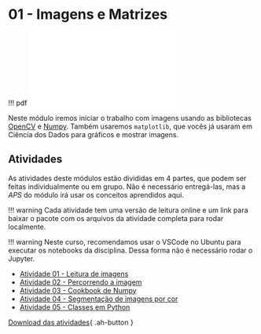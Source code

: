 # 01 - Imagens e Matrizes


!!! pdf
    ![](slides.pdf)
    

Neste módulo iremos iniciar o trabalho com imagens usando as bibliotecas [OpenCV](https://opencv.org) e [Numpy](https://numpy.org). Também usaremos `matplotlib`, que vocês já usaram em Ciência dos Dados para gráficos e mostrar imagens.

## Atividades

As atividades deste módulos estão divididas em 4 partes, que podem ser feitas individualmente ou em grupo. Não é necessário entregá-las, mas a *APS* do módulo irá usar os conceitos aprendidos aqui.

!!! warning
    Cada atividade tem uma versão de leitura online e um link para baixar o pacote com os arquivos da atividade completa para rodar localmente. 

!!! warning
    Neste curso, recomendamos usar o VSCode no Ubuntu para executar os notebooks da disciplina. Dessa forma não é necessário rodar o Jupyter.

- [Atividade 01 - Leitura de imagens](atividade1/)
- [Atividade 02 - Percorrendo a imagem](atividade2/)
- [Atividade 03 - Cookbook de Numpy](atividade3/)
- [Atividade 04 - Segmentação de imagens por cor](atividade4/)
- [Atividade 05 - Classes em Python](atividade5/)

[Download das atividades](atividades-modulo01-aluno.zip){ .ah-button }


<!-- ## Para entregar

!!! exercise
    Após acabar as atividades siga o [guia de configuração da APS](../../guias-infra/aps.md). A data final de entrega é **{{ data_APS1 }}**.
    
Os arquivos e enunciado da APS estão na pasta `APS01` do repositório de entregas configurado no item anterior. -->

